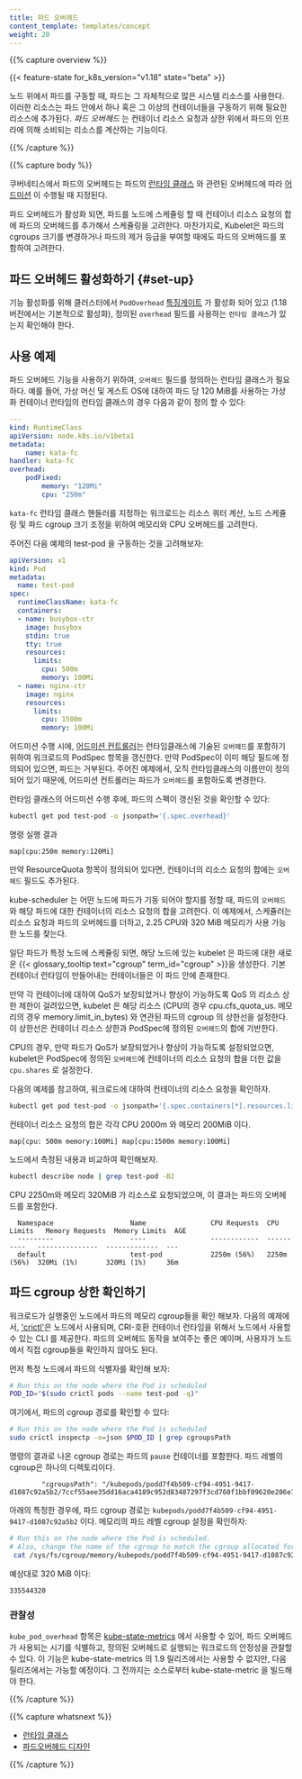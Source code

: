 ```yaml
---
title: 파드 오버헤드
content_template: templates/concept
weight: 20
---
```


{{% capture overview %}}

{{< feature-state for_k8s_version="v1.18" state="beta" >}}

노드 위에서 파드를 구동할 때, 파드는 그 자체적으로 많은 시스템 리소스를 사용한다.
이러한 리소스는 파드 안에서 하나 혹은 그 이상의 컨테이너들을 구동하기 위해 필요한 리소스에 추가된다.
_파드 오버헤드_ 는 컨테이너 리소스 요청과 상한 위에서 파드의 인프라에 의해 
소비되는 리소스를 계산하는 기능이다.


{{% /capture %}}


{{% capture body %}}

쿠버네티스에서 파드의 오버헤드는 파드의 
[런타임 클래스](/ko/docs/concepts/containers/runtime-class/) 와 관련된 오버헤드에 따라 
[어드미션](/docs/reference/access-authn-authz/extensible-admission-controllers/#what-are-admission-webhooks) 
이 수행될 때 지정된다.

파드 오버헤드가 활성화 되면, 파드를 노드에 스케쥴링 할 때 컨테이너 리소스 요청의 합에 
파드의 오버헤드를 추가해서 스케쥴링을 고려한다. 마찬가지로, Kubelet은 파드의 cgroups 크기를 변경하거나 
파드의 제거 등급을 부여할 때에도 파드의 오버헤드를 포함하여 고려한다.

## 파드 오버헤드 활성화하기 {#set-up}

기능 활성화를 위해 클러스터에서 
`PodOverhead` [특징게이트](/docs/reference/command-line-tools-reference/feature-gates/) 가 활성화 되어 있고 (1.18 버전에서는 기본적으로 활성화), 
정의된 `overhead` 필드를 사용하는 `런타임 클래스`가 있는지 확인해야 한다.

## 사용 예제

파드 오버헤드 기능을 사용하기 위하여, `오버헤드` 필드를 정의하는 런타임 클래스가 필요하다.
예를 들어, 가상 머신 및 게스트 OS에 대하여 파드 당 120 MiB를 사용하는 
가상화 컨테이너 런타임의 런타임 클래스의 경우 다음과 같이 정의 할 수 있다:

```yaml
---
kind: RuntimeClass
apiVersion: node.k8s.io/v1beta1
metadata:
    name: kata-fc
handler: kata-fc
overhead:
    podFixed:
        memory: "120Mi"
        cpu: "250m"
```

`kata-fc` 런타임 클래스 핸들러를 지정하는 워크로드는 리소스 쿼터 계산, 
노드 스케쥴링 및 파드 cgroup 크기 조정을 위하여 메모리와 CPU 오버헤드를 고려한다.

주어진 다음 예제의 test-pod 을 구동하는 것을 고려해보자:

```yaml
apiVersion: v1
kind: Pod
metadata:
  name: test-pod
spec:
  runtimeClassName: kata-fc
  containers:
  - name: busybox-ctr
    image: busybox
    stdin: true
    tty: true
    resources:
      limits:
        cpu: 500m
        memory: 100Mi
  - name: nginx-ctr
    image: nginx
    resources:
      limits:
        cpu: 1500m
        memory: 100Mi
```

어드미션 수행 시에, [어드미션 컨트롤러](https://kubernetes.io/docs/reference/access-authn-authz/admission-controllers/)는 
런타임클래스에 기술된 `오버헤드`를 포함하기 위하여 워크로드의 PodSpec 항목을 갱신한다. 만약 PodSpec이 이미 해당 필드에 정의되어 있으면, 
파드는 거부된다. 주어진 예제에서, 오직 런타임클래스의 이름만이 정의되어 있기 때문에, 어드미션 컨트롤러는 파드가 
`오버헤드`를 포함하도록 변경한다.

런타임 클래스의 어드미션 수행 후에, 파드의 스펙이 갱신된 것을 확인할 수 있다:

```bash
kubectl get pod test-pod -o jsonpath='{.spec.overhead}'
```

명령 실행 결과
```
map[cpu:250m memory:120Mi]
```

만약 ResourceQuota 항목이 정의되어 있다면, 컨테이너의 리소스 요청의 합에는 
`오버헤드` 필드도 추가된다.

kube-scheduler 는 어떤 노드에 파드가 기동 되어야 할지를 정할 때, 파드의 `오버헤드`와 
해당 파드에 대한 컨테이너의 리소스 요청의 합을 고려한다. 이 예제에서, 스케쥴러는 
리소스 요청과 파드의 오버헤드를 더하고, 2.25 CPU와 320 MiB 메모리가 사용 가능한 노드를 찾는다.

일단 파드가 특정 노드에 스케쥴링 되면, 해당 노드에 있는 kubelet 은 파드에 대한 새로운 {{< glossary_tooltip text="cgroup" term_id="cgroup" >}}을 생성한다.
기본 컨테이너 런타임이 만들어내는 컨테이너들은 이 파드 안에 존재한다.

만약 각 컨테이너에 대하여 QoS가 보장되었거나 향상이 가능하도록 QoS 의 리소스 상한 제한이 걸려있으면, kubelet 은 해당 리소스
(CPU의 경우 cpu.cfs_quota_us. 메모리의 경우 memory.limit_in_bytes) 와 연관된 파드의 cgroup 의 상한선을 설정한다.
이 상한선은 컨테이너 리소스 상한과 PodSpec에 정의된 `오버헤드`의 합에 기반한다.

CPU의 경우, 만약 파드가 QoS가 보장되었거나 향상이 가능하도록 설정되었으면, kubelet은 PodSpec에 정의된 `오버헤드`에 컨테이너의 리소스 요청의 합을 더한 값을 `cpu.shares` 로 설정한다.


다음의 예제를 참고하여, 워크로드에 대하여 컨테이너의 리소스 요청을 확인하자.

```bash
kubectl get pod test-pod -o jsonpath='{.spec.containers[*].resources.limits}'
```

컨테이너 리소스 요청의 합은 각각 CPU 2000m 와 메모리 200MiB 이다.

```
map[cpu: 500m memory:100Mi] map[cpu:1500m memory:100Mi]
```

노드에서 측정된 내용과 비교하여 확인해보자.

```bash
kubectl describe node | grep test-pod -B2
```

CPU 2250m와 메모리 320MiB 가 리소스로 요청되었으며, 이 결과는 파드의 오버헤드를 포함한다.

```
  Namespace                   Name                CPU Requests  CPU Limits   Memory Requests  Memory Limits  AGE
  ---------                   ----                ------------  ----------   ---------------  -------------  ---
  default                     test-pod            2250m (56%)   2250m (56%)  320Mi (1%)       320Mi (1%)     36m
```

## 파드 cgroup 상한 확인하기
워크로드가 실행중인 노드에서 파드의 메모리 cgroup들을 확인 해보자. 다음의 예제에서, ['crictl'](https://github.com/kubernetes-sigs/cri-tools/blob/master/docs/crictl.md)은 노드에서 사용되며, 
CRI-호환 컨테이너 런타임을 위해서 노드에서 사용할 수 있는 CLI 를 제공한다.
파드의 오버헤드 동작을 보여주는 좋은 예이며,
사용자가 노드에서 직접 cgroup들을 확인하지 않아도 된다.


먼저 특정 노드에서 파드의 식별자를 확인해 보자:

```bash
# Run this on the node where the Pod is scheduled
POD_ID="$(sudo crictl pods --name test-pod -q)"
```

여기에서, 파드의 cgroup 경로를 확인할 수 있다:
```bash
# Run this on the node where the Pod is scheduled
sudo crictl inspectp -o=json $POD_ID | grep cgroupsPath
```

명령의 결과로 나온 cgroup 경로는 파드의 `pause` 컨테이너를 포함한다. 파드 레벨의 cgroup은 하나의 디렉토리이다.
```
        "cgroupsPath": "/kubepods/podd7f4b509-cf94-4951-9417-d1087c92a5b2/7ccf55aee35dd16aca4189c952d83487297f3cd760f1bbf09620e206e7d0c27a"
```

아래의 특정한 경우에, 파드 cgroup 경로는 `kubepods/podd7f4b509-cf94-4951-9417-d1087c92a5b2` 이다. 메모리의 파드 레벨 cgroup 설정을 확인하자:
```bash
# Run this on the node where the Pod is scheduled.
# Also, change the name of the cgroup to match the cgroup allocated for your pod.
 cat /sys/fs/cgroup/memory/kubepods/podd7f4b509-cf94-4951-9417-d1087c92a5b2/memory.limit_in_bytes
```

예상대로 320 MiB 이다:
```
335544320
```

### 관찰성
`kube_pod_overhead` 항목은 [kube-state-metrics](https://github.com/kubernetes/kube-state-metrics) 
에서 사용할 수 있어, 파드 오버헤드가 사용되는 시기를 식별하고, 
정의된 오버헤드로 실행되는 워크로드의 안정성을 관찰할 수 있다.
이 기능은 kube-state-metrics 의 1.9 릴리즈에서는 사용할 수 없지만, 다음 릴리즈에서는 가능할 예정이다.
그 전까지는 소스로부터 kube-state-metric 을 빌드해야 한다.

{{% /capture %}}

{{% capture whatsnext %}}

* [런타임 클래스](/ko/docs/concepts/containers/runtime-class/)
* [파드오버헤드 디자인](https://github.com/kubernetes/enhancements/blob/master/keps/sig-node/20190226-pod-overhead.md)

{{% /capture %}}
